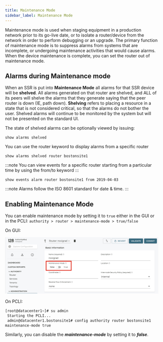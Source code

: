 ```yaml
---
title: Maintenance Mode
sidebar_label: Maintenance Mode
---
```


Maintenance mode is used when staging equipment in a production network prior to its go-live date, or to isolate a router/device from the network in order to perform debugging or an upgrade. The primary function of maintenance mode is to suppress alarms from systems that are incomplete, or undergoing maintenance activities that would cause alarms. When the device maintenance is complete, you can set the router out of maintenance mode.

## Alarms during Maintenance mode

When an SSR is put into **Maintenance Mode** all alarms for that SSR device will be **shelved**. All alarms generated on that router are shelved, and ALL of its peers will shelve the alarms that they generate saying that the peer router is down (IE, path down). **Shelving** refers to placing a resource in a state that is not considered critical, so that the alarms do not bother the user. Shelved alarms will continue to be monitored by the system but will not be presented on the standard UI.

The state of shelved alarms can be optionally viewed by issuing:
```
show alarms shelved
```

You can use the router keyword to display alarms from a specific router
```
show alarms shelved router bostonsite1
```
:::note
You can view events for a specific router starting from a particular time by using the from/to keyword
:::

```
show events alarm router bostonsite1 from 2019-04-03
```

:::note
Alarms follow the ISO 8601 standard for date & time.
:::

## Enabling Maintenance Mode

You can enable maintenance mode by setting it to `true` either in the GUI or in the PCLI: `authority > router > maintenance-mode > true/false`

On GUI:

![Maintenance Mode in Configuration](/img/howto_maintenance_mode.png)

On PCLI:
```
[root@datacenter1~]# su admin
 Starting the PCLI...
 admin@datacenter1.bostonsite1# config authority router bostonsite1 maintenance-mode true
```

Similarly, you can disable the  _**maintenance-mode**_ by setting it to _**false**_.